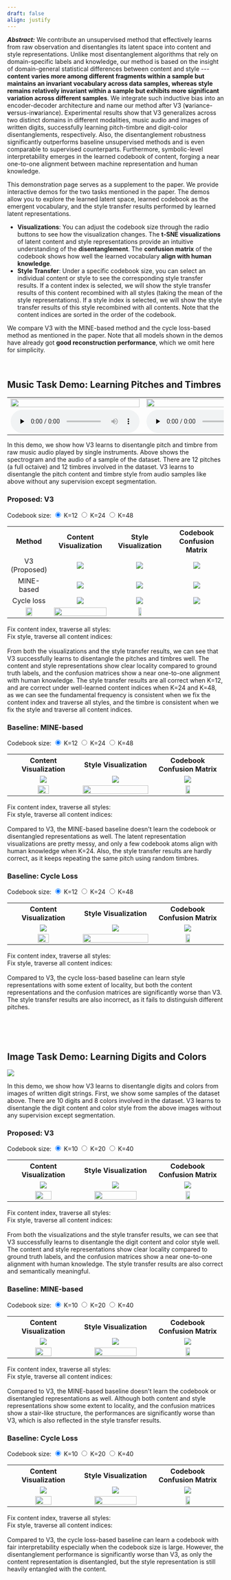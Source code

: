 ```yaml
---
draft: false
align: justify
---
```


<!-- <div style="text-align: justify;"> -->

***Abstract:*** <span class="lowlight-gray">
    We contribute an unsupervised method that effectively learns from raw observation and disentangles its latent space into content and style representations. Unlike most disentanglement algorithms that rely on domain-specific labels and knowledge, our method is based on the insight of domain-general statistical differences between content and style --- **content varies more among different fragments within a sample but maintains an invariant vocabulary across data samples, whereas style remains relatively invariant within a sample but exhibits more significant variation across different samples**. We integrate such inductive bias into an encoder-decoder architecture and name our method after V3 (**v**ariance-**v**ersus-in**v**ariance). Experimental results show that V3 generalizes across two distinct domains in different modalities, music audio and images of written digits, successfully learning pitch-timbre and digit-color disentanglements, respectively. Also, the disentanglement robustness significantly outperforms baseline unsupervised methods and is even comparable to supervised counterparts. Furthermore, symbolic-level interpretability emerges in the learned codebook of content, forging a near one-to-one alignment between machine representation and human knowledge.
</span>


This demonstration page serves as a supplement to the paper. We provide interactive demos for the two tasks mentioned in the paper. The demos allow you to explore the learned latent space, learned codebook as the emergent vocabulary, and the style transfer results performed by learned latent representations.
- **Visualizations**: You can adjust the codebook size through the radio buttons to see how the visualization changes. The **t-SNE visualizations** of latent content and style representations provide an intuitive understanding of the **disentanglement**. The **confusion matrix** of the codebook shows how well the learned vocabulary **align with human knowledge**.
- **Style Transfer**: Under a specific codebook size, you can select an individual content or style to see the corresponding style transfer results. If a content index is selected, we will show the style transfer results of this content recombined with all styles (taking the mean of the style representations). If a style index is selected, we will show the style transfer results of this style recombined with all contents. Note that the content indices are sorted in the order of the codebook.

We compare V3 with the MINE-based method and the cycle loss-based method as mentioned in the paper. Note that all models shown in the demos have already got **good reconstruction performance**, which we omit here for simplicity.

<br>

## Music Task Demo: Learning Pitches and Timbres
<table style="text-align: center; margin:auto">
        <tr>
            <td>
                <image src="music_data_sample_1.png" style="width: 100%; margin:auto">
            </td>
            <td>
                <image src="music_data_sample_2.png" style="width: 100%; margin:auto">
            </td>
        </tr>
        <tr>
            <td>
                <audio controls controlsList="nodownload" preload="none">
                    <source src="music_data_sample_1.wav">
                </audio>
            </td>
            <td>
                <audio controls controlsList="nodownload" preload="none">
                    <source src="music_data_sample_2.wav">
                </audio>
            </td>
        </tr>
    </table>

In this demo, we show how V3 learns to disentangle pitch and timbre from raw music audio played by single instruments. Above shows the spectrogram and the audio of a sample of the dataset. There are 12 pitches (a full octaive) and 12 timbres involved in the dataset. V3 learns to disentangle the pitch content and timbre style from audio samples like above without any supervision except segmentation.

<div class="taskdemo-container">
    <h3>Proposed: V3</h3>
    Codebook size: 
    <input type="radio" value="12" checked="checked" name="music_codebook_v3"> <!--checked设置默认选中-->
    K=12
    <input type="radio" value="24" name="music_codebook_v3">
    K=24
    <input type="radio" value="48" name="music_codebook_v3">
    K=48
    <br><br>
    <table style="text-align: center; margin:auto">
        <tr>
            <th>Method</td>
            <th style="width: 33%">Content Visualization</td>
            <th style="width: 33%">Style Visualization</td>
            <th style="width: 33%">Codebook Confusion Matrix</td>
        </tr>
        <tr>
            <td>V3 (Proposed)</td>
            <td>
                <image src="music_v3_12/emb_c_tsne_3d.svg" id="music_v3_12_c" style="display: ">
                <image src="music_v3_24/emb_c_tsne_3d.svg" id="music_v3_24_c" style="display: none"> 
                <image src="music_v3_48/emb_c_tsne_3d.svg" id="music_v3_48_c" style="display: none">
            </td>
            <td>
                <image src="music_v3_12/emb_s_tsne_3d.svg" id="music_v3_12_s" style="display: ">
                <image src="music_v3_24/emb_s_tsne_3d.svg" id="music_v3_24_s" style="display: none"> 
                <image src="music_v3_48/emb_s_tsne_3d.svg" id="music_v3_48_s" style="display: none"> 
            </td>
            <td>
                <image src="music_v3_12/codebook_confusion_matrix.svg" id="music_v3_12_cf" style="display: ">
                <image src="music_v3_24/codebook_confusion_matrix.svg" id="music_v3_24_cf" style="display: none"> 
                <image src="music_v3_48/codebook_confusion_matrix.svg" id="music_v3_48_cf" style="display: none"> 
            </td>
        </tr>
        <tr>
            <td>MINE-based</td>
            <td>
                <image src="music_mine_12/emb_c_tsne_3d.svg" id="music_mine_12_c" style="display: ">
                <image src="music_mine_24/emb_c_tsne_3d.svg" id="music_mine_24_c" style="display: none"> 
                <image src="music_mine_48/emb_c_tsne_3d.svg" id="music_mine_48_c" style="display: none">
            </td>
            <td>
                <image src="music_mine_12/emb_s_tsne_3d.svg" id="music_mine_12_s" style="display: ">
                <image src="music_mine_24/emb_s_tsne_3d.svg" id="music_mine_24_s" style="display: none"> 
                <image src="music_mine_48/emb_s_tsne_3d.svg" id="music_mine_48_s" style="display: none"> 
            </td>
            <td>
                <image src="music_mine_12/codebook_confusion_matrix.svg" id="music_mine_12_cf" style="display: ">
                <image src="music_mine_24/codebook_confusion_matrix.svg" id="music_mine_24_cf" style="display: none"> 
                <image src="music_mine_48/codebook_confusion_matrix.svg" id="music_mine_48_cf" style="display: none"> 
            </td>
        </tr>
        <tr>
            <td>Cycle loss</td>
            <td>
                <image src="music_cycle_12/emb_c_tsne_3d.svg" id="music_cycle_12_c" style="display: ">
                <image src="music_cycle_24/emb_c_tsne_3d.svg" id="music_cycle_24_c" style="display: none"> 
                <image src="music_cycle_48/emb_c_tsne_3d.svg" id="music_cycle_48_c" style="display: none">
            </td>
            <td>
                <image src="music_cycle_12/emb_s_tsne_3d.svg" id="music_cycle_12_s" style="display: ">
                <image src="music_cycle_24/emb_s_tsne_3d.svg" id="music_cycle_24_s" style="display: none"> 
                <image src="music_cycle_48/emb_s_tsne_3d.svg" id="music_cycle_48_s" style="display: none"> 
            </td>
            <td>
                <image src="music_cycle_12/codebook_confusion_matrix.svg" id="music_cycle_12_cf" style="display: ">
                <image src="music_cycle_24/codebook_confusion_matrix.svg" id="music_cycle_24_cf" style="display: none"> 
                <image src="music_cycle_48/codebook_confusion_matrix.svg" id="music_cycle_48_cf" style="display: none"> 
            </td>
        </tr>
        <tr>
            <td>
                <image src="music_legend_c.svg" id="music_c_legend" style="width: 42%; margin: auto">
            </td>
            <td>
                <image src="music_legend_s.svg" id="music_s_legend" style="width: 100%; margin: auto">
            </td>
            <td>
                <image src="confusion_mtx_legend.svg" id="cf_legend" style="width: 25%; margin: auto">
            </td>
        </tr>
    </table>
    <br>
    Fix content index, traverse all styles:
    <div id="select_music_v3_fix_c"></div>
    Fix style, traverse all content indices:
    <div id="select_music_v3_fix_s"></div>
    <br>
    <div id="transfer_music_v3"></div>
    From both the visualizations and the style transfer results, we can see that V3 successfully learns to disentangle the pitches and timbres well. The content and style representations show clear locality compared to ground truth labels, and the confusion matrices show a near one-to-one alignment with human knowledge. The style transfer results are all correct when K=12, and are correct under well-learned content indices when K=24 and K=48, as we can see the fundamental frequency is consistent when we fix the content index and traverse all styles, and the timbre is consistent when we fix the style and traverse all content indices.
</div>

<div class="taskdemo-container">
    <h3>Baseline: MINE-based</h3>
    Codebook size: 
    <input type="radio" value="12" checked="checked" name="music_codebook_mine"> <!--checked设置默认选中-->
    K=12
    <input type="radio" value="24" name="music_codebook_mine">
    K=24
    <input type="radio" value="48" name="music_codebook_mine">
    K=48
    <br><br>
    <table style="text-align: center; margin:auto">
        <tr>
            <th style="width: 33%">Content Visualization</td>
            <th style="width: 33%">Style Visualization</td>
            <th style="width: 33%">Codebook Confusion Matrix</td>
        </tr>
        <tr>
            <td>
                <image src="music_mine_12/emb_c_tsne_3d.svg" id="music_mine_12_c" style="display: ">
                <image src="music_mine_24/emb_c_tsne_3d.svg" id="music_mine_24_c" style="display: none"> 
                <image src="music_mine_48/emb_c_tsne_3d.svg" id="music_mine_48_c" style="display: none">
            </td>
            <td>
                <image src="music_mine_12/emb_s_tsne_3d.svg" id="music_mine_12_s" style="display: ">
                <image src="music_mine_24/emb_s_tsne_3d.svg" id="music_mine_24_s" style="display: none"> 
                <image src="music_mine_48/emb_s_tsne_3d.svg" id="music_mine_48_s" style="display: none"> 
            </td>
            <td>
                <image src="music_mine_12/codebook_confusion_matrix.svg" id="music_mine_12_cf" style="display: ">
                <image src="music_mine_24/codebook_confusion_matrix.svg" id="music_mine_24_cf" style="display: none"> 
                <image src="music_mine_48/codebook_confusion_matrix.svg" id="music_mine_48_cf" style="display: none"> 
            </td>
        </tr>
        <tr>
            <td>
                <image src="music_legend_c.svg" id="music_c_legend" style="width: 42%; margin: auto">
            </td>
            <td>
                <image src="music_legend_s.svg" id="music_s_legend" style="width: 100%; margin: auto">
            </td>
            <td>
                <image src="confusion_mtx_legend.svg" id="cf_legend" style="width: 25%; margin: auto">
            </td>
        </tr>
    </table>
    <br>
    Fix content index, traverse all styles:
    <div id="select_music_mine_fix_c"></div>
    Fix style, traverse all content indices:
    <div id="select_music_mine_fix_s"></div>
    <br>
    <div id="transfer_music_mine"></div>
    Compared to V3, the MINE-based baseline doesn't learn the codebook or disentangled representations as well. The latent representation visualizations are pretty messy, and only a few codebook atoms align with human knowledge when K=24. Also, the style transfer results are hardly correct, as it keeps repeating the same pitch using random timbres.
</div>

<div class="taskdemo-container">
    <h3>Baseline: Cycle Loss</h3>
    Codebook size: 
    <input type="radio" value="12" checked="checked" name="music_codebook_cycle"> <!--checked设置默认选中-->
    K=12
    <input type="radio" value="24" name="music_codebook_cycle">
    K=24
    <input type="radio" value="48" name="music_codebook_cycle">
    K=48
    <br><br>
    <table style="text-align: center; margin:auto">
        <tr>
            <th style="width: 33%">Content Visualization</td>
            <th style="width: 33%">Style Visualization</td>
            <th style="width: 33%">Codebook Confusion Matrix</td>
        </tr>
        <tr>
            <td>
                <image src="music_cycle_12/emb_c_tsne_3d.svg" id="music_cycle_12_c" style="display: ">
                <image src="music_cycle_24/emb_c_tsne_3d.svg" id="music_cycle_24_c" style="display: none"> 
                <image src="music_cycle_48/emb_c_tsne_3d.svg" id="music_cycle_48_c" style="display: none">
            </td>
            <td>
                <image src="music_cycle_12/emb_s_tsne_3d.svg" id="music_cycle_12_s" style="display: ">
                <image src="music_cycle_24/emb_s_tsne_3d.svg" id="music_cycle_24_s" style="display: none"> 
                <image src="music_cycle_48/emb_s_tsne_3d.svg" id="music_cycle_48_s" style="display: none"> 
            </td>
            <td>
                <image src="music_cycle_12/codebook_confusion_matrix.svg" id="music_cycle_12_cf" style="display: ">
                <image src="music_cycle_24/codebook_confusion_matrix.svg" id="music_cycle_24_cf" style="display: none"> 
                <image src="music_cycle_48/codebook_confusion_matrix.svg" id="music_cycle_48_cf" style="display: none"> 
            </td>
        </tr>
        <tr>
            <td>
                <image src="music_legend_c.svg" id="music_c_legend" style="width: 42%; margin: auto">
            </td>
            <td>
                <image src="music_legend_s.svg" id="music_s_legend" style="width: 100%; margin: auto">
            </td>
            <td>
                <image src="confusion_mtx_legend.svg" id="cf_legend" style="width: 25%; margin: auto">
            </td>
        </tr>
    </table>
    <br>
    Fix content index, traverse all styles:
    <div id="select_music_cycle_fix_c"></div>
    Fix style, traverse all content indices:
    <div id="select_music_cycle_fix_s"></div>
    <br>
    <div id="transfer_music_cycle"></div>
    Compared to V3, the cycle loss-based baseline can learn style representations with some extent of locality, but both the content representations and the confusion matrices are significantly worse than V3. The style transfer results are also incorrect, as it fails to distinguish different pitches.
</div>

<br><br><br>

## Image Task Demo: Learning Digits and Colors
<a id="image"></a>

<image src="image_data_sample.svg" style="display: ">

In this demo, we show how V3 learns to disentangle digits and colors from images of written digit strings. First, we show some samples of the dataset above. There are 10 digits and 8 colors involved in the dataset. V3 learns to disentangle the digit content and color style from the above images without any supervision except segmentation.

<div class="taskdemo-container">
    <h3>Proposed: V3</h3>
    Codebook size: 
    <input type="radio" value="10" checked="checked" name="image_codebook_v3"> <!--checked设置默认选中-->
    K=10
    <input type="radio" value="20" name="image_codebook_v3">
    K=20
    <input type="radio" value="40" name="image_codebook_v3">
    K=40
    <br><br>
    <table style="text-align: center; margin:auto">
        <tr>
            <th style="width: 33%">Content Visualization</td>
            <th style="width: 33%">Style Visualization</td>
            <th style="width: 33%">Codebook Confusion Matrix</td>
        </tr>
        <tr>
            <td>
                <image src="image_v3_10/emb_c_tsne_3d.svg" id="image_v3_10_c" style="display: ">
                <image src="image_v3_20/emb_c_tsne_3d.svg" id="image_v3_20_c" style="display: none"> 
                <image src="image_v3_40/emb_c_tsne_3d.svg" id="image_v3_40_c" style="display: none">
            </td>
            <td>
                <image src="image_v3_10/emb_s_tsne_3d.svg" id="image_v3_10_s" style="display: ">
                <image src="image_v3_20/emb_s_tsne_3d.svg" id="image_v3_20_s" style="display: none"> 
                <image src="image_v3_40/emb_s_tsne_3d.svg" id="image_v3_40_s" style="display: none"> 
            </td>
            <td>
                <image src="image_v3_10/codebook_confusion_matrix.svg" id="image_v3_10_cf" style="display: ">
                <image src="image_v3_20/codebook_confusion_matrix.svg" id="image_v3_20_cf" style="display: none"> 
                <image src="image_v3_40/codebook_confusion_matrix.svg" id="image_v3_40_cf" style="display: none"> 
            </td>
        </tr>
        <tr>
            <td>
                <image src="image_legend_c.svg" id="image_c_legend" style="width: 50%; margin: auto">
            </td>
            <td>
                <image src="image_legend_s.svg" id="image_s_legend" style="width: 80%; margin: auto">
            </td>
            <td>
                <image src="confusion_mtx_legend.svg" id="cf_legend" style="width: 25%; margin: auto">
            </td>
        </tr>
    </table>
    <br>
    Fix content index, traverse all styles:
    <div id="select_image_v3_fix_c"></div>
    Fix style, traverse all content indices:
    <div id="select_image_v3_fix_s"></div>
    <br>
    <div id="transfer_image_v3"></div>
    From both the visualizations and the style transfer results, we can see that V3 successfully learns to disentangle the digit content and color style well. The content and style representations show clear locality compared to ground truth labels, and the confusion matrices show a near one-to-one alignment with human knowledge. The style transfer results are also correct and semantically meaningful.
</div>

<div class="taskdemo-container">
    <h3>Baseline: MINE-based</h3>
    Codebook size: 
    <input type="radio" value="10" checked="checked" name="image_codebook_mine"> <!--checked设置默认选中-->
    K=10
    <input type="radio" value="20" name="image_codebook_mine">
    K=20
    <input type="radio" value="40" name="image_codebook_mine">
    K=40
    <br><br>
    <table style="text-align: center; margin:auto">
        <tr>
            <th style="width: 33%">Content Visualization</td>
            <th style="width: 33%">Style Visualization</td>
            <th style="width: 33%">Codebook Confusion Matrix</td>
        </tr>
        <tr>
            <td>
                <image src="image_mine_10/emb_c_tsne_3d.svg" id="image_mine_10_c" style="display: ">
                <image src="image_mine_20/emb_c_tsne_3d.svg" id="image_mine_20_c" style="display: none"> 
                <image src="image_mine_40/emb_c_tsne_3d.svg" id="image_mine_40_c" style="display: none">
            </td>
            <td>
                <image src="image_mine_10/emb_s_tsne_3d.svg" id="image_mine_10_s" style="display: ">
                <image src="image_mine_20/emb_s_tsne_3d.svg" id="image_mine_20_s" style="display: none"> 
                <image src="image_mine_40/emb_s_tsne_3d.svg" id="image_mine_40_s" style="display: none"> 
            </td>
            <td>
                <image src="image_mine_10/codebook_confusion_matrix.svg" id="image_mine_10_cf" style="display: ">
                <image src="image_mine_20/codebook_confusion_matrix.svg" id="image_mine_20_cf" style="display: none"> 
                <image src="image_mine_40/codebook_confusion_matrix.svg" id="image_mine_40_cf" style="display: none"> 
            </td>
        </tr>
        <tr>
            <td>
                <image src="image_legend_c.svg" id="image_c_legend" style="width: 50%; margin: auto">
            </td>
            <td>
                <image src="image_legend_s.svg" id="image_s_legend" style="width: 80%; margin: auto">
            </td>
            <td>
                <image src="confusion_mtx_legend.svg" id="cf_legend" style="width: 25%; margin: auto">
            </td>
        </tr>
    </table>
    <br>
    Fix content index, traverse all styles:
    <div id="select_image_mine_fix_c"></div>
    Fix style, traverse all content indices:
    <div id="select_image_mine_fix_s"></div>
    <br>
    <div id="transfer_image_mine"></div>
    Compared to V3, the MINE-based baseline doesn't learn the codebook or disentangled representations as well. Although both content and style representations show some extent to locality, and the confusion matrices show a stair-like structure, the performances are significantly worse than V3, which is also reflected in the style transfer results.
</div>


<div class="taskdemo-container">
    <h3>Baseline: Cycle Loss</h3>
    Codebook size: 
    <input type="radio" value="10" checked="checked" name="image_codebook_cycle"> <!--checked设置默认选中-->
    K=10
    <input type="radio" value="20" name="image_codebook_cycle">
    K=20
    <input type="radio" value="40" name="image_codebook_cycle">
    K=40
    <br><br>
    <table style="text-align: center; margin:auto">
        <tr>
            <th style="width: 33%">Content Visualization</td>
            <th style="width: 33%">Style Visualization</td>
            <th style="width: 33%">Codebook Confusion Matrix</td>
        </tr>
        <tr>
            <td>
                <image src="image_cycle_10/emb_c_tsne_3d.svg" id="image_cycle_10_c" style="display: ">
                <image src="image_cycle_20/emb_c_tsne_3d.svg" id="image_cycle_20_c" style="display: none"> 
                <image src="image_cycle_40/emb_c_tsne_3d.svg" id="image_cycle_40_c" style="display: none">
            </td>
            <td>
                <image src="image_cycle_10/emb_s_tsne_3d.svg" id="image_cycle_10_s" style="display: ">
                <image src="image_cycle_20/emb_s_tsne_3d.svg" id="image_cycle_20_s" style="display: none"> 
                <image src="image_cycle_40/emb_s_tsne_3d.svg" id="image_cycle_40_s" style="display: none"> 
            </td>
            <td>
                <image src="image_cycle_10/codebook_confusion_matrix.svg" id="image_cycle_10_cf" style="display: ">
                <image src="image_cycle_20/codebook_confusion_matrix.svg" id="image_cycle_20_cf" style="display: none"> 
                <image src="image_cycle_40/codebook_confusion_matrix.svg" id="image_cycle_40_cf" style="display: none"> 
            </td>
        </tr>
        <tr>
            <td>
                <image src="image_legend_c.svg" id="image_c_legend" style="width: 50%; margin: auto">
            </td>
            <td>
                <image src="image_legend_s.svg" id="image_s_legend" style="width: 80%; margin: auto">
            </td>
            <td>
                <image src="confusion_mtx_legend.svg" id="cf_legend" style="width: 25%; margin: auto">
            </td>
        </tr>
    </table>
    <br>
    Fix content index, traverse all styles:
    <div id="select_image_cycle_fix_c"></div>
    Fix style, traverse all content indices:
    <div id="select_image_cycle_fix_s"></div>
    <br>
    <div id="transfer_image_cycle"></div>
    Compared to V3, the cycle loss-based baseline can learn a codebook with fair interpretability especially when the codebook size is large. However, the disentanglement performance is significantly worse than V3, as only the content representation is disentangled, but the style representation is still heavily entangled with the content.
</div>

<script src="js/music.js"></script>
<script src="js/image.js"></script>
